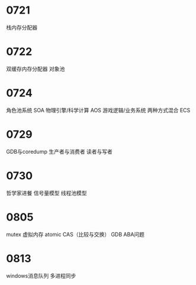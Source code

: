 # 0721
栈内存分配器

# 0722
双缓存内存分配器
对象池

# 0724
角色池系统
SOA 物理引擎/科学计算
AOS 游戏逻辑/业务系统
两种方式混合
ECS

# 0729
GDB与coredump
生产者与消费者
读者与写者

# 0730
哲学家进餐
信号量模型
线程池模型

# 0805
mutex
虚拟内存
atomic
CAS（比较与交换）
GDB
ABA问题

# 0813
windows消息队列
多进程同步